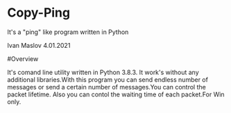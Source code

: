 # Copy-Ping

It's a "ping" like program written in Python

Ivan Maslov 4.01.2021

#Overview

It's comand line utility written in Python 3.8.3. It work's without any additional libraries.With this program
you can send endless number of messages or send a certain number of messages.You can control the packet lifetime.
Also you can contol the waiting time of each packet.For Win only.
